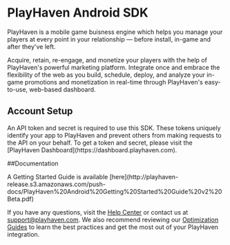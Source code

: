 PlayHaven Android SDK
====================
PlayHaven is a mobile game buisness engine which helps you manage your players at every point in your relationship — before install, in-game and after they've left.

Acquire, retain, re-engage, and monetize your players with the help of PlayHaven's powerful marketing platform. Integrate once and embrace the flexibility of the web as you build, schedule, deploy, and analyze your in-game promotions and monetization in real-time through PlayHaven's easy-to-use, web-based dashboard. 

## Account Setup

<P> An API token and secret is required to use this SDK. These tokens uniquely identify your app to PlayHaven and prevent others from making requests to the API on your behalf. To get a token and secret, please visit the [PlayHaven Dashboard](https://dashboard.playhaven.com).

##Documentation

<P> A Getting Started Guide is available [here](http://playhaven-release.s3.amazonaws.com/push-docs/PlayHaven%20Android%20Getting%20Started%20Guide%20v2%20Beta.pdf) 

If you have any questions, visit the [Help Center](http://help.playhaven.com) or contact us at [support@playhaven.com](mailto:support@playhaven.com).  We also recommend reviewing our [Optimization Guides](http://help.playhaven.com/customer/portal/topics/113947-optimization-guides/articles) to learn the best practices and get the most out of your PlayHaven integration.

